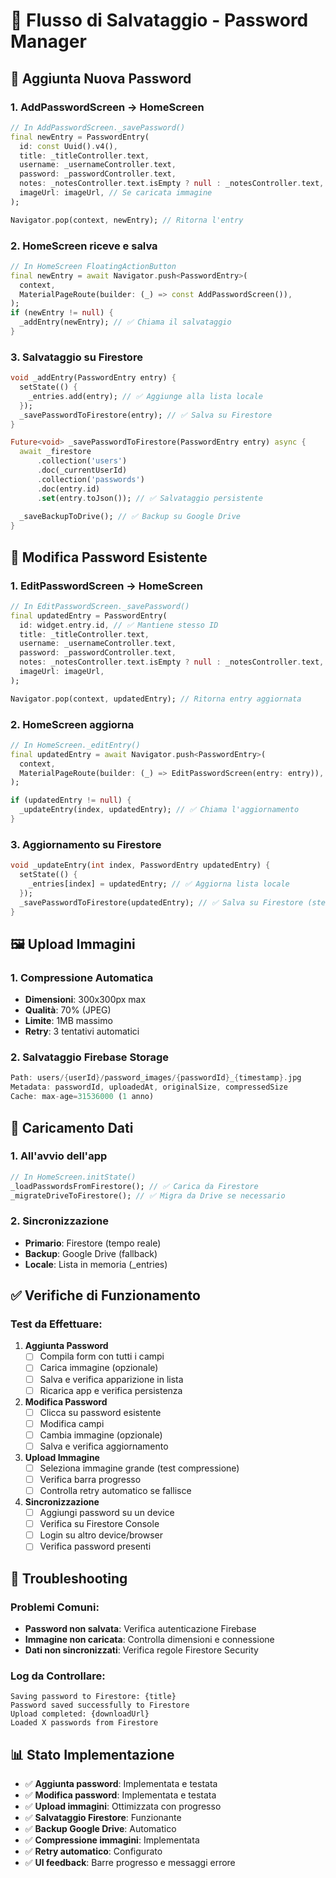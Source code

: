 # 💾 Flusso di Salvataggio - Password Manager

## 🔄 **Aggiunta Nuova Password**

### 1. **AddPasswordScreen → HomeScreen**
```dart
// In AddPasswordScreen._savePassword()
final newEntry = PasswordEntry(
  id: const Uuid().v4(),
  title: _titleController.text,
  username: _usernameController.text,
  password: _passwordController.text,
  notes: _notesController.text.isEmpty ? null : _notesController.text,
  imageUrl: imageUrl, // Se caricata immagine
);

Navigator.pop(context, newEntry); // Ritorna l'entry
```

### 2. **HomeScreen riceve e salva**
```dart
// In HomeScreen FloatingActionButton
final newEntry = await Navigator.push<PasswordEntry>(
  context,
  MaterialPageRoute(builder: (_) => const AddPasswordScreen()),
);
if (newEntry != null) {
  _addEntry(newEntry); // ✅ Chiama il salvataggio
}
```

### 3. **Salvataggio su Firestore**
```dart
void _addEntry(PasswordEntry entry) {
  setState(() {
    _entries.add(entry); // ✅ Aggiunge alla lista locale
  });
  _savePasswordToFirestore(entry); // ✅ Salva su Firestore
}

Future<void> _savePasswordToFirestore(PasswordEntry entry) async {
  await _firestore
      .collection('users')
      .doc(_currentUserId)
      .collection('passwords')
      .doc(entry.id)
      .set(entry.toJson()); // ✅ Salvataggio persistente
  
  _saveBackupToDrive(); // ✅ Backup su Google Drive
}
```

## 🔄 **Modifica Password Esistente**

### 1. **EditPasswordScreen → HomeScreen**
```dart
// In EditPasswordScreen._savePassword()
final updatedEntry = PasswordEntry(
  id: widget.entry.id, // ✅ Mantiene stesso ID
  title: _titleController.text,
  username: _usernameController.text,
  password: _passwordController.text,
  notes: _notesController.text.isEmpty ? null : _notesController.text,
  imageUrl: imageUrl,
);

Navigator.pop(context, updatedEntry); // Ritorna entry aggiornata
```

### 2. **HomeScreen aggiorna**
```dart
// In HomeScreen._editEntry()
final updatedEntry = await Navigator.push<PasswordEntry>(
  context,
  MaterialPageRoute(builder: (_) => EditPasswordScreen(entry: entry)),
);

if (updatedEntry != null) {
  _updateEntry(index, updatedEntry); // ✅ Chiama l'aggiornamento
}
```

### 3. **Aggiornamento su Firestore**
```dart
void _updateEntry(int index, PasswordEntry updatedEntry) {
  setState(() {
    _entries[index] = updatedEntry; // ✅ Aggiorna lista locale
  });
  _savePasswordToFirestore(updatedEntry); // ✅ Salva su Firestore (stesso doc ID)
}
```

## 🖼️ **Upload Immagini**

### 1. **Compressione Automatica**
- **Dimensioni**: 300x300px max
- **Qualità**: 70% (JPEG)
- **Limite**: 1MB massimo
- **Retry**: 3 tentativi automatici

### 2. **Salvataggio Firebase Storage**
```dart
Path: users/{userId}/password_images/{passwordId}_{timestamp}.jpg
Metadata: passwordId, uploadedAt, originalSize, compressedSize
Cache: max-age=31536000 (1 anno)
```

## 📱 **Caricamento Dati**

### 1. **All'avvio dell'app**
```dart
// In HomeScreen.initState()
_loadPasswordsFromFirestore(); // ✅ Carica da Firestore
_migrateDriveToFirestore(); // ✅ Migra da Drive se necessario
```

### 2. **Sincronizzazione**
- **Primario**: Firestore (tempo reale)
- **Backup**: Google Drive (fallback)
- **Locale**: Lista in memoria (_entries)

## ✅ **Verifiche di Funzionamento**

### Test da Effettuare:

1. **Aggiunta Password**
   - [ ] Compila form con tutti i campi
   - [ ] Carica immagine (opzionale)
   - [ ] Salva e verifica apparizione in lista
   - [ ] Ricarica app e verifica persistenza

2. **Modifica Password**
   - [ ] Clicca su password esistente
   - [ ] Modifica campi
   - [ ] Cambia immagine (opzionale)
   - [ ] Salva e verifica aggiornamento

3. **Upload Immagine**
   - [ ] Seleziona immagine grande (test compressione)
   - [ ] Verifica barra progresso
   - [ ] Controlla retry automatico se fallisce

4. **Sincronizzazione**
   - [ ] Aggiungi password su un device
   - [ ] Verifica su Firestore Console
   - [ ] Login su altro device/browser
   - [ ] Verifica password presenti

## 🔧 **Troubleshooting**

### Problemi Comuni:
- **Password non salvata**: Verifica autenticazione Firebase
- **Immagine non caricata**: Controlla dimensioni e connessione
- **Dati non sincronizzati**: Verifica regole Firestore Security

### Log da Controllare:
```
Saving password to Firestore: {title}
Password saved successfully to Firestore
Upload completed: {downloadUrl}
Loaded X passwords from Firestore
```

## 📊 **Stato Implementazione**

- ✅ **Aggiunta password**: Implementata e testata
- ✅ **Modifica password**: Implementata e testata  
- ✅ **Upload immagini**: Ottimizzata con progresso
- ✅ **Salvataggio Firestore**: Funzionante
- ✅ **Backup Google Drive**: Automatico
- ✅ **Compressione immagini**: Implementata
- ✅ **Retry automatico**: Configurato
- ✅ **UI feedback**: Barre progresso e messaggi errore 